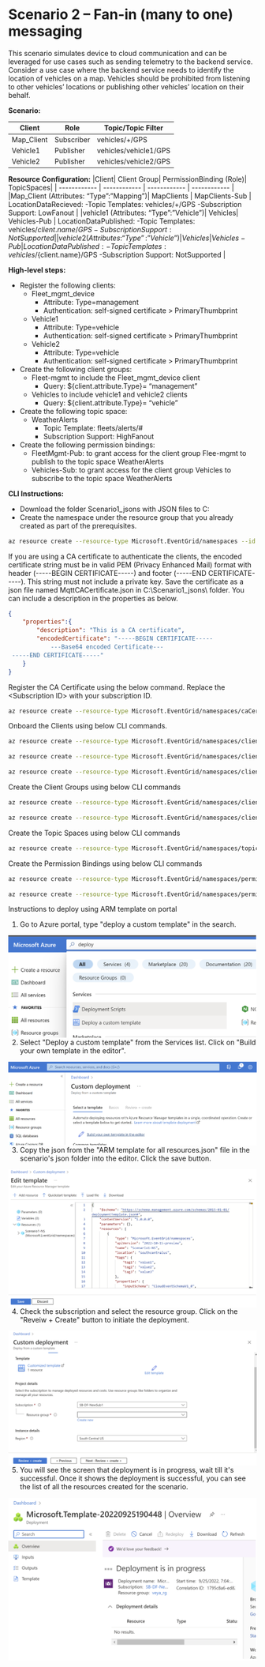 # Scenario 2 – Fan-in (many to one) messaging
This scenario simulates device to cloud communication and can be leveraged for use cases such as sending telemetry to the backend service. Consider a use case where the backend service needs to identify the location of vehicles on a map. Vehicles should be prohibited from listening to other vehicles’ locations or publishing other vehicles’ location on their behalf.

**Scenario:**

|Client | Role | Topic/Topic Filter|
| ------------ | ------------ | ------------ |
|Map_Client | Subscriber | vehicles/+/GPS |
|Vehicle1 | Publisher | vehicles/vehicle1/GPS |
|Vehicle2 | Publisher | vehicles/vehicle2/GPS |

**Resource Configuration:**
|Client| Client Group| PermissionBinding (Role)| TopicSpaces|
| ------------ | ------------ | ------------ | ------------ |
|Map_Client (Attributes: “Type”:”Mapping”)| MapClients | MapClients-Sub |  LocationDataRecieved: -Topic Templates: vehicles/+/GPS -Subscription Support: LowFanout |
|vehicle1 (Attributes: “Type”:”Vehicle”)| Vehicles| Vehicles-Pub |  LocationDataPublished: -Topic Templates: vehicles/${client.name}/GPS -Subscription Support: NotSupported |
|vehicle2 (Attributes: “Type”:”Vehicle”)| Vehicles| Vehicles-Pub |  LocationDataPublished: -Topic Templates: vehicles/${client.name}/GPS -Subscription Support: NotSupported |


**High-level steps:**
- Register the following clients:
	- Fleet_mgmt_device
		- Attribute: Type=management
		- Authentication: self-signed certificate > PrimaryThumbprint
	- Vehicle1
		- Attribute: Type=vehicle
		- Authentication: self-signed certificate > PrimaryThumbprint
	- Vehicle2
		- Attribute: Type=vehicle
		- Authentication: self-signed certificate > PrimaryThumbprint
- Create the following client groups:
	- Fleet-mgmt to include the Fleet_mgmt_device client
		- Query: ${client.attribute.Type}= “management”
	- Vehicles to include vehicle1 and vehicle2 clients
		- Query: ${client.attribute.Type}= “vehicle”
- Create the following topic space:
	- WeatherAlerts
		- Topic Template: fleets/alerts/#
		- Subscription Support: HighFanout
- Create the following permission bindings:
	- FleetMgmt-Pub: to grant access for the client group Flee-mgmt to publish to the topic space WeatherAlerts
	- Vehicles-Sub: to grant access for the client group Vehicles to subscribe to the topic space WeatherAlerts



**CLI Instructions:**

- Download the folder Scenario1_jsons with JSON files to C:
- Create the namespace under the resource group that you already created as part of the prerequisites.

```bash
az resource create --resource-type Microsoft.EventGrid/namespaces --id /subscriptions/<Subscription ID>/resourceGroups/MQTT-Pri-Prev-rg1/providers/Microsoft.EventGrid/namespaces/Scenario1-NS --is-full-object --api-version 2022-10-15-preview --properties @C:\Scenario1_jsons\NS_Scenario1.json
```

If you are using a CA certificate to authenticate the clients, the encoded certificate string must be in valid PEM (Privacy Enhanced Mail) format with header (-----BEGIN CERTIFICATE-----) and footer (-----END CERTIFICATE-----). This string must not include a private key. Save the certificate as a json file named MqttCACertificate.json in C:\Scenario1_jsons\ folder.  You can include a description in the properties as below.

```json
{
    "properties":{
   	    "description": "This is a CA certificate",
        "encodedCertificate": "-----BEGIN CERTIFICATE-----
			---Base64 encoded Certificate---
 -----END CERTIFICATE-----"
    }
}
```

Register the CA Certificate using the below command.  Replace the \<Subscription ID\> with your subscription ID.

```bash
az resource create --resource-type Microsoft.EventGrid/namespaces/caCertificates --id /subscriptions/<Subscription ID>/resourceGroups/MQTT-Pri-Prev-rg1/providers/Microsoft.EventGrid/namespaces/Scenario1-NS/caCertificates/CACert --api-version 2022-10-15-preview --properties @C:\Scenario1_jsons\MqttCACertificate.json
```

Onboard the Clients using below CLI commands.

```bash
az resource create --resource-type Microsoft.EventGrid/namespaces/clients --id /subscriptions/<Subscription ID>/resourceGroups/MQTT-Pri-Prev-rg1/providers/Microsoft.EventGrid/namespaces/Scenario1-NS/clients/fleet_mgt_client --api-version 2022-10-15-preview --properties @C:\Scenario1_jsons\C_fleet_mgt_client.json
```

```bash
az resource create --resource-type Microsoft.EventGrid/namespaces/clients --id /subscriptions/<Subscription ID>/resourceGroups/MQTT-Pri-Prev-rg1/providers/Microsoft.EventGrid/namespaces/Scenario1-NS/clients/vehicle1 --api-version 2022-10-15-preview --properties @C:\Scenario1_jsons\C_vehicle1.json
```

```bash
az resource create --resource-type Microsoft.EventGrid/namespaces/clients --id /subscriptions/<Subscription ID>/resourceGroups/MQTT-Pri-Prev-rg1/providers/Microsoft.EventGrid/namespaces/Scenario1-NS/clients/vehicle2 --api-version 2022-10-15-preview --properties @C:\Scenario1_jsons\C_vehicle2.json
```

Create the Client Groups using below CLI commands

```bash
az resource create --resource-type Microsoft.EventGrid/namespaces/clientGroups --id /subscriptions/<Subscription ID>/resourceGroups/MQTT-Pri-Prev-rg1/providers/Microsoft.EventGrid/namespaces/Scenario1-NS/clientGroups/FleetMgmt --api-version 2022-10-15-preview --properties @C:\Scenario1_jsons\CG_FleetMgmt.json
```

```bash
az resource create --resource-type Microsoft.EventGrid/namespaces/clientGroups --id /subscriptions/<Subscription ID>/resourceGroups/MQTT-Pri-Prev-rg1/providers/Microsoft.EventGrid/namespaces/Scenario1-NS/clientGroups/Vehicles --api-version 2022-10-15-preview --properties @C:\Scenario1_jsons\CG_FleetMgmt.json
```

Create the Topic Spaces using below CLI commands

```bash
az resource create --resource-type Microsoft.EventGrid/namespaces/topicSpaces --id /subscriptions/<Subscription ID>/resourceGroups/MQTT-Pri-Prev-rg1/providers/Microsoft.EventGrid/namespaces/Scenario1-NS/topicSpaces/WeatherAlerts --api-version 2022-10-15-preview --properties @C:\Scenario1_jsons\TS_WeatherAlerts.json
```

Create the Permission Bindings using below CLI commands

```bash
az resource create --resource-type Microsoft.EventGrid/namespaces/permissionBindings --id /subscriptions/<Subscription ID>/resourceGroups/MQTT-Pri-Prev-rg1/providers/Microsoft.EventGrid/namespaces/Scenario1-NS/permissionBindings/FleetMgmt-publisher --api-version 2022-10-15-preview --properties @C:\Scenario1_jsons\PB_FleetMgmt-publisher.json
```

```bash
az resource create --resource-type Microsoft.EventGrid/namespaces/permissionBindings --id /subscriptions/<Subscription ID>/resourceGroups/MQTT-Pri-Prev-rg1/providers/Microsoft.EventGrid/namespaces/Scenario1-NS/permissionBindings/Vehicles-subscriber --api-version 2022-10-15-preview --properties @C:\Scenario1_jsons\PB_Vehicles-subscriber.json
```





Instructions to deploy using ARM template on portal

1. Go to Azure portal, type "deploy a custom template" in the search.

<img src="Deploy ARM template on portal 1.png"
     alt="Deploy ARM template on portal 1"
     style="float: left; margin-right: 10px;" />


2. Select "Deploy a custom template" from the Services list.  Click on "Build your own template in the editor".

<img src="Deploy ARM template on portal 2.png"
     alt="Deploy ARM template on portal 2"
     style="float: left; margin-right: 10px;" />

3. Copy the json from the "ARM template for all resources.json" file in the scenario's json folder into the editor.  Click the save button.
	 
<img src="Deploy ARM template on portal 3.png"
     alt="Deploy ARM template on portal 3"
     style="float: left; margin-right: 10px;" />

4. Check the subscription and select the resource group.  Click on the "Reveiw + Create" button to initiate the deployment.

<img src="Deploy ARM template on portal 4.png"
     alt="Deploy ARM template on portal 4"
     style="float: left; margin-right: 10px;" />

5. You will see the screen that deployment is in progress, wait till it's successful.  Once it shows the deployment is successful, you can see the list of all the resources created for the scenario.

<img src="Deploy ARM template on portal 5.png"
     alt="Deploy ARM template on portal 5"
     style="float: left; margin-right: 10px;" />

